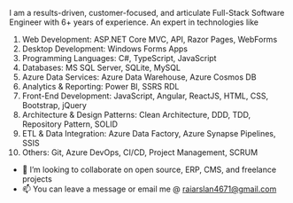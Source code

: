 I am a results-driven, customer-focused, and articulate Full-Stack Software Engineer with 6+ years of experience. An expert in technologies like

1. Web Development: ASP.NET Core MVC, API, Razor Pages, WebForms
2. Desktop Development: Windows Forms Apps
3. Programming Languages: C#, TypeScript, JavaScript
4. Databases: MS SQL Server, SQLite, MySQL
5. Azure Data Services: Azure Data Warehouse, Azure Cosmos DB
6. Analytics & Reporting: Power BI, SSRS RDL
7. Front-End Development: JavaScript, Angular, ReactJS, HTML, CSS, Bootstrap, jQuery
8. Architecture & Design Patterns: Clean Architecture, DDD, TDD, Repository Pattern, SOLID
9. ETL & Data Integration: Azure Data Factory, Azure Synapse Pipelines, SSIS
10. Others: Git, Azure DevOps, CI/CD, Project Management, SCRUM

- 💞️ I’m looking to collaborate on open source, ERP, CMS, and freelance projects
- 📫 You can leave a message or email me @ raiarslan4671@gmail.com

<!---
RaiArxlan/RaiArxlan is a ✨ special ✨ repository because its `README.md` (this file) appears on your GitHub profile.
You can click the Preview link to take a look at your changes.
--->
